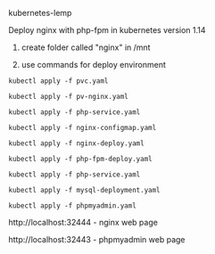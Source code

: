 kubernetes-lemp


Deploy nginx with php-fpm in kubernetes version 1.14

1) create folder called "nginx" in /mnt

2) use commands for deploy environment

```kubectl apply -f pvc.yaml```

```kubectl apply -f pv-nginx.yaml```

```kubectl apply -f php-service.yaml```

```kubectl apply -f nginx-configmap.yaml```

```kubectl apply -f nginx-deploy.yaml```

```kubectl apply -f php-fpm-deploy.yaml```

```kubectl apply -f php-service.yaml```

```kubectl apply -f mysql-deployment.yaml```

```kubectl apply -f phpmyadmin.yaml```

http://localhost:32444 - nginx web page

http://localhost:32443 - phpmyadmin web page
